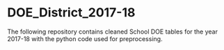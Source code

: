# DOE_District_2017-18

The following repository contains cleaned School DOE tables for the year 2017-18 with the python code used for preprocessing.
